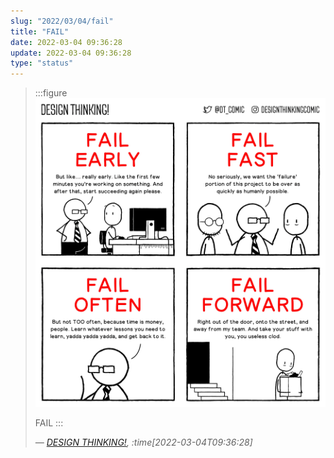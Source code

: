 ```yaml
---
slug: "2022/03/04/fail"
title: "FAIL"
date: 2022-03-04 09:36:28
update: 2022-03-04 09:36:28
type: "status"
---
```


> :::figure
> ![FAIL](./images/2022-03-04-09-36-28-fail.png)
>
> FAIL
> :::
>
> <cite>&mdash; [DESIGN THINKING!](https://www.designthinking.lol/comics/fail), :time[2022-03-04T09:36:28]</cite>
